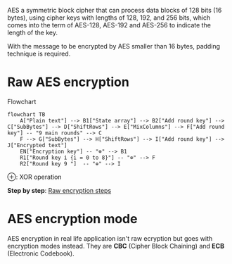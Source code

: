 AES a symmetric block cipher that can process data blocks of 128 bits (16 bytes), using cipher keys with lengths of 128, 192, and 256 bits, which comes into the term of AES-128, AES-192 and AES-256 to indicate the length of the key.

With the message to be encrypted by AES smaller than 16 bytes, padding technique is required.

# Raw AES encryption
Flowchart

```mermaid
flowchart TB
    A["Plain text"] --> B1["State array"] --> B2["Add round key"] --> C["SubBytes"] --> D["ShiftRows"] --> E["MixColumns"] --> F["Add round key"] -- "9 main rounds" --> C
    F --> G["SubBytes"] --> H["ShiftRows"] --> I["Add round key"] --> J["Encrypted text"]
	EN["Encryption key"] -- "⊕" --> B1
    R1["Round key i {i = 0 to 8}"] -- "⊕" --> F
    R2["Round key 9 "]  -- "⊕" --> I
```
⊕: XOR operation

**Step by step**: [Raw encryption steps](Raw%20encryption%20steps.md)
# AES encryption mode
AES encryption in real life application isn't raw ecryption but goes with encryption modes instead. They are **CBC** (Cipher Block Chaining) and **ECB** (Electronic Codebook).
